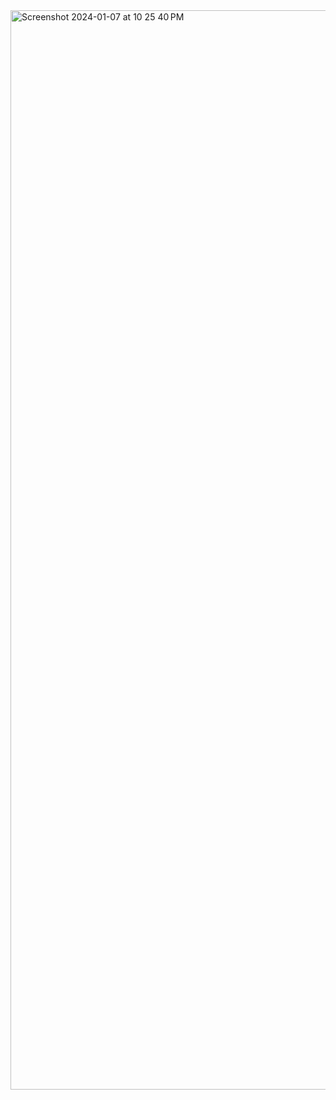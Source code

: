 <img width="1727" alt="Screenshot 2024-01-07 at 10 25 40 PM" src="https://github.com/yin02/clone_chatgpt/assets/65695200/b1e7d47d-36d7-4a76-902d-43dae664c773">
